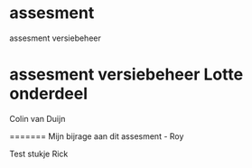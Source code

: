 # assesment
assesment versiebeheer


assesment versiebeheer Lotte onderdeel
=======
Colin van Duijn 


=======
Mijn bijrage aan dit assesment - Roy


Test stukje Rick
